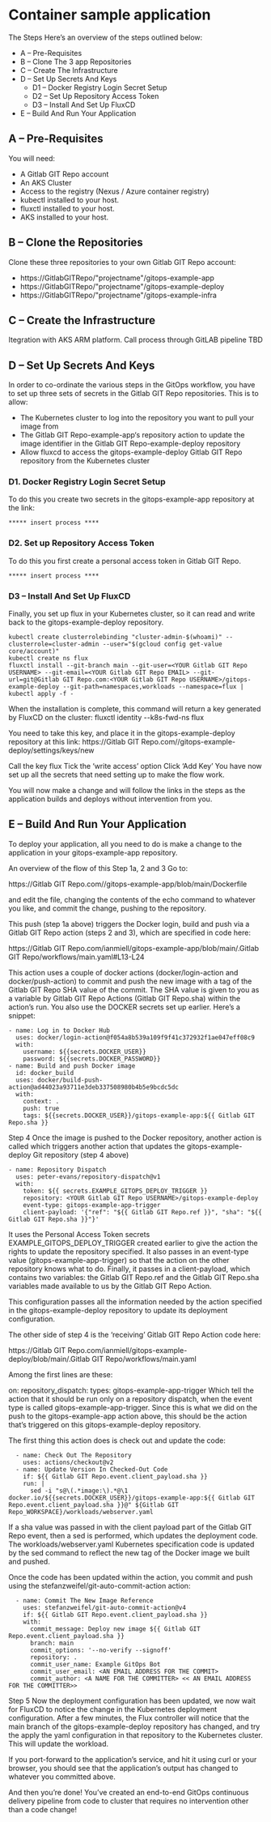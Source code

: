 # Container sample application

The Steps
Here’s an overview of the steps outlined below:

* A – Pre-Requisites
* B – Clone The 3 app Repositories
* C – Create The Infrastructure
* D – Set Up Secrets And Keys
    * D1 – Docker Registry Login Secret Setup
    * D2 – Set Up Repository Access Token
    * D3 – Install And Set Up FluxCD
* E – Build And Run Your Application

## A – Pre-Requisites
You will need:

* A Gitlab GIT Repo account
* An AKS Cluster
* Access to the registry (Nexus / Azure container registry)
* kubectl installed to your host. 
* fluxctl installed to your host. 
* AKS installed to your host. 

## B – Clone the Repositories
Clone these three repositories to your own Gitlab GIT Repo account:

* https://GitlabGITRepo/"projectname"/gitops-example-app
* https://GitlabGITRepo/"projectname"/gitops-example-deploy
* https://GitlabGITRepo/"projectname"/gitops-example-infra

## C – Create the Infrastructure
Itegration with AKS ARM platform. Call process through GitLAB pipeline TBD

## D – Set Up Secrets And Keys
In order to co-ordinate the various steps in the GitOps workflow, you have to set up three sets of secrets in the Gitlab GIT Repo repositories. This is to allow:

* The Kubernetes cluster to log into the repository you want to pull your image from
* The Gitlab GIT Repo-example-app‘s repository action to update the image identifier in the Gitlab GIT Repo-example-deploy repository
* Allow fluxcd to access the gitops-example-deploy Gitlab GIT Repo repository from the Kubernetes cluster

### D1. Docker Registry Login Secret Setup
To do this you create two secrets in the gitops-example-app repository at the link:

```
***** insert process ****
```

### D2. Set up Repository Access Token
To do this you first create a personal access token in Gitlab GIT Repo.

```
***** insert process ****
```

### D3 – Install And Set Up FluxCD
Finally, you set up flux in your Kubernetes cluster, so it can read and write back to the gitops-example-deploy repository.

```
kubectl create clusterrolebinding "cluster-admin-$(whoami)" --clusterrole=cluster-admin --user="$(gcloud config get-value core/account)"
kubectl create ns flux
fluxctl install --git-branch main --git-user=<YOUR Gitlab GIT Repo USERNAME> --git-email=<YOUR Gitlab GIT Repo EMAIL> --git-url=git@Gitlab GIT Repo.com:<YOUR Gitlab GIT Repo USERNAME>/gitops-example-deploy --git-path=namespaces,workloads --namespace=flux | kubectl apply -f -
```

When the installation is complete, this command will return a key generated by FluxCD on the cluster:
fluxctl identity --k8s-fwd-ns flux

You need to take this key, and place it in the gitops-example-deploy repository at this link:
https://Gitlab GIT Repo.com/<YOUR Gitlab GIT Repo USERNAME>/gitops-example-deploy/settings/keys/new

Call the key flux
Tick the ‘write access’ option
Click ‘Add Key’
You have now set up all the secrets that need setting up to make the flow work.

You will now make a change and will follow the links in the steps as the application builds and deploys without intervention from you.

## E – Build And Run Your Application
To deploy your application, all you need to do is make a change to the application in your gitops-example-app repository.


An overview of the flow of this
Step 1a, 2 and 3
Go to:

https://Gitlab GIT Repo.com/<YOUR Gitlab GIT Repo USERNAME>/gitops-example-app/blob/main/Dockerfile

and edit the file, changing the contents of the echo command to whatever you like, and commit the change, pushing to the repository.

This push (step 1a above) triggers the Docker login, build and push via a Gitlab GIT Repo action (steps 2 and 3), which are specified in code here:

https://Gitlab GIT Repo.com/ianmiell/gitops-example-app/blob/main/.Gitlab GIT Repo/workflows/main.yaml#L13-L24

This action uses a couple of docker actions (docker/login-action and docker/push-action) to commit and push the new image with a tag of the Gitlab GIT Repo SHA value of the commit. The SHA value is given to you as a variable by Gitlab GIT Repo Actions (Gitlab GIT Repo.sha) within the action’s run. You also use the DOCKER secrets set up earlier. Here’s a snippet:

    - name: Log in to Docker Hub
      uses: docker/login-action@f054a8b539a109f9f41c372932f1ae047eff08c9
      with:
        username: ${{secrets.DOCKER_USER}}
        password: ${{secrets.DOCKER_PASSWORD}}
    - name: Build and push Docker image
      id: docker_build
      uses: docker/build-push-action@ad44023a93711e3deb337508980b4b5e9bcdc5dc
      with:
        context: .
        push: true
        tags: ${{secrets.DOCKER_USER}}/gitops-example-app:${{ Gitlab GIT Repo.sha }}
Step 4
Once the image is pushed to the Docker repository, another action is called which triggers another action that updates the gitops-example-deploy Git repository (step 4 above)

    - name: Repository Dispatch
      uses: peter-evans/repository-dispatch@v1
      with:
        token: ${{ secrets.EXAMPLE_GITOPS_DEPLOY_TRIGGER }}
        repository: <YOUR Gitlab GIT Repo USERNAME>/gitops-example-deploy
        event-type: gitops-example-app-trigger
        client-payload: '{"ref": "${{ Gitlab GIT Repo.ref }}", "sha": "${{ Gitlab GIT Repo.sha }}"}'
It uses the Personal Access Token secrets EXAMPLE_GITOPS_DEPLOY_TRIGGER created earlier to give the action the rights to update the repository specified. It also passes in an event-type value (gitops-example-app-trigger) so that the action on the other repository knows what to do. Finally, it passes in a client-payload, which contains two variables: the Gitlab GIT Repo.ref and the Gitlab GIT Repo.sha variables made available to us by the Gitlab GIT Repo Action.

This configuration passes all the information needed by the action specified in the gitops-example-deploy repository to update its deployment configuration.

The other side of step 4 is the ‘receiving’ Gitlab GIT Repo Action code here:

https://Gitlab GIT Repo.com/ianmiell/gitops-example-deploy/blob/main/.Gitlab GIT Repo/workflows/main.yaml

Among the first lines are these:

on:
  repository_dispatch:
    types: gitops-example-app-trigger
Which tell the action that it should be run only on a repository dispatch, when the event type is called gitops-example-app-trigger. Since this is what we did on the push to the gitops-example-app action above, this should be the action that’s triggered on this gitops-example-deploy repository.

The first thing this action does is check out and update the code:

      - name: Check Out The Repository
        uses: actions/checkout@v2
      - name: Update Version In Checked-Out Code
        if: ${{ Gitlab GIT Repo.event.client_payload.sha }}
        run: |
          sed -i "s@\(.*image:\).*@\1 docker.io/${{secrets.DOCKER_USER}}/gitops-example-app:${{ Gitlab GIT Repo.event.client_payload.sha }}@" ${Gitlab GIT Repo_WORKSPACE}/workloads/webserver.yaml
If a sha value was passed in with the client payload part of the Gitlab GIT Repo event, then a sed is performed, which updates the deployment code. The workloads/webserver.yaml Kubernetes specification code is updated by the sed command to reflect the new tag of the Docker image we built and pushed.

Once the code has been updated within the action, you commit and push using the stefanzweifel/git-auto-commit-action action:

      - name: Commit The New Image Reference
        uses: stefanzweifel/git-auto-commit-action@v4
        if: ${{ Gitlab GIT Repo.event.client_payload.sha }}
        with:
          commit_message: Deploy new image ${{ Gitlab GIT Repo.event.client_payload.sha }}
          branch: main
          commit_options: '--no-verify --signoff'
          repository: .
          commit_user_name: Example GitOps Bot
          commit_user_email: <AN EMAIL ADDRESS FOR THE COMMIT>
          commit_author: <A NAME FOR THE COMMITTER> << AN EMAIL ADDRESS FOR THE COMMITTER>>
Step 5
Now the deployment configuration has been updated, we now wait for FluxCD to notice the change in the Kubernetes deployment configuration. After a few minutes, the Flux controller will notice that the main branch of the gitops-example-deploy repository has changed, and try the apply the yaml configuration in that repository to the Kubernetes cluster. This will update the workload.

If you port-forward to the application’s service, and hit it using curl or your browser, you should see that the application’s output has changed to whatever you committed above.

And then you’re done! You’ve created an end-to-end GitOps continuous delivery pipeline from code to cluster that requires no intervention other than a code change!